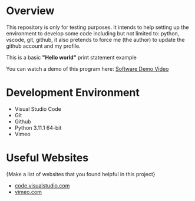 # Overview

 This repository is only for testing purposes.
 It intends to help setting up the environment to develop some code
 including but not limited to: python, vscode, git, github,
 it also pretends to force me (the author) to update the github account and my profile.

This is a basic **"Hello world"** print statement example

You can watch a demo of this program here: [Software Demo Video](https://vimeo.com/)

# Development Environment

* Visual Studio Code
* Git 
* Github 
* Python 3.11.1 64-bit
* Vimeo

# Useful Websites

{Make a list of websites that you found helpful in this project}
* [code.visualstudio.com](https://code.visualstudio.com/docs/editor/whyvscode)
* [vimeo.com](https://vimeo.com/)
